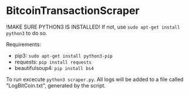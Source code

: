 # BitcoinTransactionScraper

!MAKE SURE PYTHON3 IS INSTALLED!
If not, use `sudo apt-get install python3` to do so.

Requirements:
- pip3: `sudo apt-get install python3-pip`
- requests: `pip install requests`
- beautifulsoup4: `pip install bs4`

To run excecute `python3 scraper.py`. All logs will be added to a file called "LogBitCoin.txt", generated by the script.
